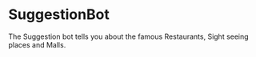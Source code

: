 # SuggestionBot
The Suggestion bot tells you about the famous Restaurants, Sight seeing places and Malls.
